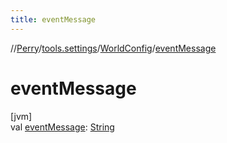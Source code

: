 ```yaml
---
title: eventMessage
---
```

//[Perry](../../../index.html)/[tools.settings](../index.html)/[WorldConfig](index.html)/[eventMessage](event-message.html)



# eventMessage



[jvm]\
val [eventMessage](event-message.html): [String](https://kotlinlang.org/api/latest/jvm/stdlib/kotlin/-string/index.html)




